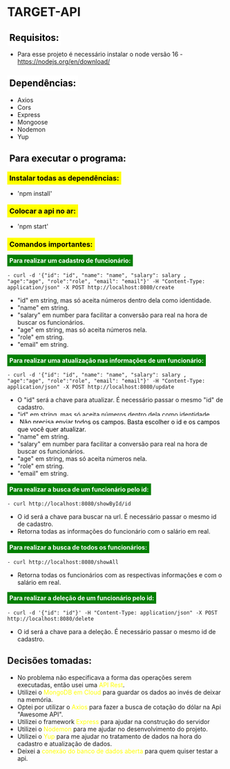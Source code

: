 # TARGET-API

## <span style="background-color: white; color: black; padding: 5px">Requisitos:</span>

- Para esse projeto é necessário instalar o node versão 16 - https://nodejs.org/en/download/

## <span style="background-color: white; color: black; padding: 5px">Dependências:</span>

- Axios
- Cors
- Express
- Mongoose
- Nodemon
- Yup

## <span style="background-color: white; color: black; padding: 5px">Para executar o programa:</span>


### <span style="background-color: yellow; color: black; padding: 5px">Instalar todas as dependências:</span>
- 'npm install'

### <span style="background-color: yellow; color: black; padding: 5px">Colocar a api no ar:</span>
- 'npm start'

### <span style="background-color: yellow; color: black; padding: 5px">Comandos importantes:</span>

#### <span style="background-color: green; color: white; padding: 5px">Para realizar um cadastro de funcionário:</span>

    - curl -d '{"id": "id", "name": "name", "salary": salary , "age":"age", "role":"role", "email": "email"}' -H "Content-Type: application/json" -X POST http://localhost:8080/create

- "id" em string, mas só aceita números dentro dela como identidade.
- "name" em string.
- "salary" em number para facilitar a conversão para real na hora de buscar os funcionários.
- "age" em string, mas só aceita números nela.
- "role" em string.
- "email" em string.

#### <span style="background-color: green; color: white; padding: 5px">Para realizar uma atualização nas informações de um funcionário:</span>

    - curl -d '{"id": "id", "name": "name", "salary": salary , "age":"age", "role":"role", "email": "email"}' -H "Content-Type: application/json" -X POST http://localhost:8080/update

- O "id" será a chave para atualizar. É necessário passar o mesmo "id" de cadastro.
- "id" em string, mas só aceita números dentro dela como identidade.
- <span style="background-color: white; color: black; padding: 5px">Não precisa enviar todos os campos. Basta escolher o id e os campos que você quer atualizar.</span>
- "name" em string.
- "salary" em number para facilitar a conversão para real na hora de buscar os funcionários.
- "age" em string, mas só aceita números nela.
- "role" em string.
- "email" em string.

#### <span style="background-color: green; color: white; padding: 5px">Para realizar a busca de um funcionário pelo id:</span>

    - curl http://localhost:8080/showById/id
- O id será a chave para buscar na url. É necessário passar o mesmo id de cadastro.
- Retorna todas as informações do funcionário com o salário em real.

#### <span style="background-color: green; color: white; padding: 5px">Para realizar a busca de todos os funcionários:</span>

    - curl http://localhost:8080/showAll
- Retorna todas os funcionários com as respectivas informações e com o salário em real.

#### <span style="background-color: green; color: white; padding: 5px">Para realizar a deleção de um funcionário pelo id:</span>
    - curl -d '{"id": "id"}' -H "Content-Type: application/json" -X POST http://localhost:8080/delete
- O id será a chave para a deleção. É necessário passar o mesmo id de cadastro.

## Decisões tomadas:

- No problema não especificava a forma das operações serem executadas, então usei uma <span style="color: yellow;">API Rest</span>.
- Utilizei o <span style="color: yellow;">MongoDB em Cloud</span> para guardar os dados ao invés de deixar na memória.
- Optei por utilizar o <span style="color: yellow;">Axios</span> para fazer a busca de cotação do dólar na Api "Awesome API".
- Utilizei o framework <span style="color: yellow;">Express</span> para ajudar na construção do servidor
- Utilizei o <span style="color: yellow;">Nodemon</span> para me ajudar no desenvolvimento do projeto.
- Utilizei o <span style="color: yellow;">Yup</span> para me ajudar no tratamento de dados na hora do cadastro e atualização de dados.
- Deixei a <span style="color: yellow;">conexão do banco de dados aberta</span> para quem quiser testar a api.